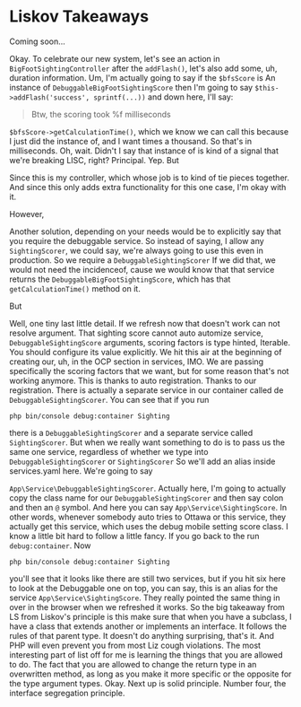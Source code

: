 # Liskov Takeaways

Coming soon...

Okay. To celebrate our new system, let's see an action in `BigFootSightingController`
after the `addFlash()`, let's also add some, uh, duration information. Um, I'm
actually going to say if the `$bfsScore` is  An instance of `DebuggableBigFootSightingScore`
then I'm going to say `$this->addFlash('success', sprintf(...))` and down here,
I'll say:

> Btw, the scoring took %f milliseconds

`$bfsScore->getCalculationTime()`, which we know we can call this
because I just did the instance of, and I want times a thousand. So that's in
milliseconds. Oh, wait. Didn't I say that instance of is kind of a signal that we're
breaking LISC, right?  Principal. Yep. But

Since this is my controller, which whose job is to kind of tie pieces together. And
since this only adds extra functionality for this one case, I'm okay with it.

However,

Another solution, depending on your needs would be to explicitly say that you require
the debuggable service. So instead of saying, I allow any `SightingScorer`, we
could say, we're always going to use this even in production. So we require a
`DebuggableSightingScorer`
If we did that, we would not need the incidenceof, cause we would know that that
service returns the `DebuggableBigFootSightingScore`, which has that `getCalculationTime()`
method on it.

But

Well, one tiny last little detail. If we refresh now that doesn't work can not
resolve argument. That sighting score cannot auto automize service,
`DebuggableSightingScore` arguments, scoring factors is type hinted, Iterable. You should
configure its value explicitly. We hit this air at the beginning of creating our, uh,
in the OCP section in services, IMO. We are passing specifically the scoring factors
that we want, but for some reason that's not working anymore. This is thanks to auto
registration. Thanks to our registration. There is actually a separate service in our
container called de `DebuggableSightingScorer`. You can see that if you run

```terminal
php bin/console debug:container Sighting
```

there is a `DebuggableSightingScorer` and a separate service
called `SightingScorer`. But when we really want something to do is to pass us the same
one service, regardless of whether we type into `DebuggableSightingScorer` or `SightingScorer`
So we'll add an alias inside services.yaml here. We're going to say

`App\Service\DebuggableSightingScorer`. Actually here, I'm going to actually copy the class name for
our `DebuggableSightingScorer` and then say colon and then an `@` symbol. And here you
can say `App\Service\SightingScore`. In other words, whenever somebody auto tries to
Ottawa or this service, they actually get this service, which uses the debug mobile
setting score class. I know a little bit hard to follow a little fancy. If you go
back to the run `debug:container`. Now

```terminal-silent
php bin/console debug:container Sighting
```

you'll see that it looks like there are still
two services, but if you hit six here to look at the Debuggable one on top, you
can say, this is an alias for the service `App\Service\SightingScore`. They really
pointed the same thing in over in the browser when we refreshed it works. So the big
takeaway from LS from Liskov's principle is this make sure that when you have a
subclass, I have a class that extends another or implements an interface. It follows
the rules of that parent type. It doesn't do anything surprising, that's it. And PHP
will even prevent you from most Liz cough violations. The most interesting part of
list off for me is learning the things that you are allowed to do. The fact that you
are allowed to change the return type in an overwritten method, as long as you make
it more specific or the opposite for the type argument types. Okay. Next up is solid
principle. Number four, the interface segregation principle.

